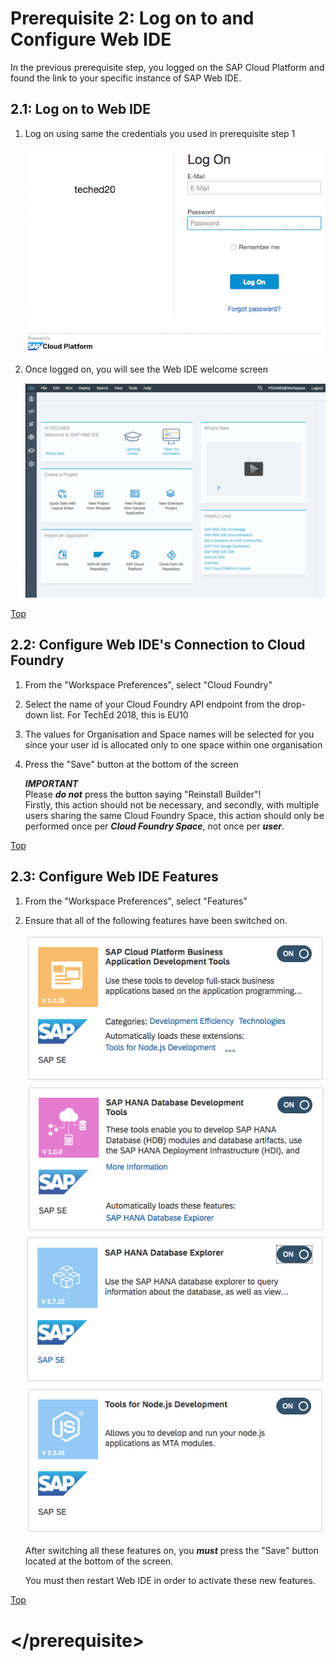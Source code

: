 <a name="top"></a>

# Prerequisite 2: Log on to and Configure Web IDE

In the previous prerequisite step, you logged on the SAP Cloud Platform and found the link to your specific instance of SAP Web IDE.

<a name="2.1"></a>

## 2.1: Log on to Web IDE

1. Log on using same the credentials you used in prerequisite step 1

    ![Web IDE logon](./img/Ex0_Web_IDE_Logon.png)

1. Once logged on, you will see the Web IDE welcome screen

    ![Web IDE welcome screen](./img/Ex0_Web_IDE_Welcome.png)

<a href="#top">Top</a>



   
<a name="2.2"></a>

## 2.2: Configure Web IDE's Connection to Cloud Foundry

1. From the "Workspace Preferences", select "Cloud Foundry"
1. Select the name of your Cloud Foundry API endpoint from the drop-down list.  For TechEd 2018, this is EU10
1. The values for Organisation and Space names will be selected for you since your user id is allocated only to one space within one organisation
1. Press the "Save" button at the bottom of the screen

    ***IMPORTANT***  
    Please ***do not*** press the button saying "Reinstall Builder"!  
    Firstly, this action should not be necessary, and secondly, with multiple users sharing the same Cloud Foundry Space, this action should only be performed once per ***Cloud Foundry Space***, not once per ***user***.

<a href="#top">Top</a>


<a name="2.3"></a>

## 2.3: Configure Web IDE Features

1. From the "Workspace Preferences", select "Features"
1. Ensure that all of the following features have been switched on.  

    ![SAP Cloud Platform Business Application Development Tools](./img/Ex0_Feature_CP_Bus_App_Dev.png)  
    ![SAP HANA Database Development Tools](./img/Ex0_Feature_HANA_DB_Dev.png)  
    ![SAP HANA Database Explorer](./img/Ex0_Feature_HANA_DB_Exp.png)  
    ![Tools for NodeJS Development](./img/Ex0_Feature_NodeJS_Dev.png)  

    After switching all these features on, you ***must*** press the "Save" button located at the bottom of the screen.  

    You must then restart Web IDE in order to activate these new features.
   
<a href="#top">Top</a>

# \</prerequisite>
